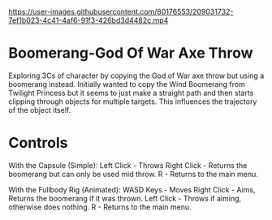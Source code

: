 https://user-images.githubusercontent.com/80176553/209031732-7ef1b023-4c41-4af6-91f3-426bd3d4482c.mp4

# Boomerang-God Of War Axe Throw
 Exploring 3Cs of character by copying the God of War axe throw but using a boomerang instead. Initially wanted to copy the Wind Boomerang from Twilight Princess but it seems to just make a straight path and then starts clipping through objects for multiple targets. This influences the trajectory of the object itself.

# Controls
With the Capsule (Simple):
Left Click - Throws
Right Click - Returns the boomerang but can only be used mid throw.
R - Returns to the main menu.

With the Fullbody Rig (Animated):
WASD Keys - Moves
Right Click - Aims, Returns the boomerang if it was thrown.
Left Click - Throws if aiming, otherwise does nothing.
R - Returns to the main menu.
